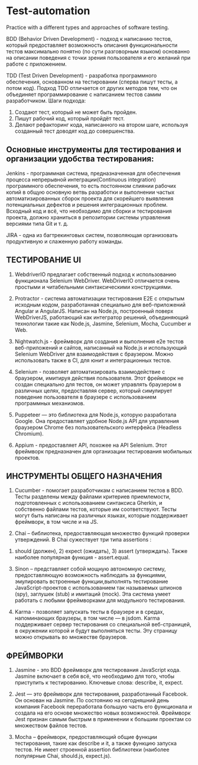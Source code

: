 # Test-automation
Practice with a different types and approaches of software testing.

BDD (Behavior Driven Development) - подход к написанию тестов, который предоставляет возможность описания функциональности тестов максимально понятно (по сути разговорным языком) основанно на описании поведения с точки зрения пользователя и его желаний при работе с приложением. 

TDD (Test Driven Development) - разработка программного обеспечения, основанном на тестировании (сперва пишут тесты, а потом код). Подход TDD отличается от других методов тем, что он объединяет программирование с написанием тестов самим разработчиком. Шаги подхода: 
1. Создают тест, который не может быть пройден.
2. Пишут рабочий код, который пройдёт тест.
3. Делают рефакторинг кода, написанного на втором шаге, используя созданный тест доводят код до совершенства.

## Основные инструменты для тестирования и организации удобства тестирования: 

Jenkins - программная система, предназначенная для обеспечения процесса непрерывной интеграции(Continuous integration) программного обеспечения, то есть постоянном слиянии рабочих копий в общую основную ветвь разработки и выполнении частых автоматизированных сборок проекта для скорейшего выявления потенциальных дефектов и решения интеграционных проблем. Bсходный код и всё, что необходимо для сборки и тестирования проекта, должно храниться в репозитории системы управления версиями типа Git и т. д.

JIRA - одна из багтрекинговых систем, позволяющая организовать продуктивную и слаженную работу команды. 

## ТЕСТИРОВАНИЕ UI

1. WebdriverIO предлагает собственный подход к использованию функционала Selenium WebDriver. WebDriverIO отличается очень простыми и читабельными синтаксическими конструкциями.

2. Protractor - система автоматизации тестирования E2E с открытым исходным кодом, разработанная специально для веб-приложений Angular и AngularJS. Написан на Node.js, построенный поверх WebDriverJS, работающий как интегратор решений, объединяющий технологии такие как Node.js, Jasmine, Selenium, Mocha, Cucumber и Web.

3. Nightwatch.js - фреймворк для создания и выполнения e2e тестов веб-приложений и сайтов, написанный на Node.js и использующий Selenium WebDriver для взаимодействия с браузером. Можно использовать также в CI, для юнит и интеграционных тестов.

4. Selenium - позволяет автоматизировать взаимодействие с браузером, имитируя действия пользователя. Этот фреймворк не создан специально для тестов, он может управлять браузером в различных целях, предоставляя сервер, который симулирует поведение пользователя в браузере с использованием программных механизмов.

5. Puppeteer — это библиотека для Node.js, которую разработала Google. Она предоставляет удобное Node.js API для управления браузером Chrome без пользовательского интерфейса (Headless Chromium).

6. Appium - предоставляет API, похожее на API Selenium. Этот фреймворк предназначен для организации тестирования мобильных проектов.

## ИНСТРУМЕНТЫ ОБЩЕГО НАЗНАЧЕНИЯ

1. Cucumber - помогает разработчикам с написанием тестов в BDD. Тесты разделены между файлами критериев приемлемости, подготовленных с использованием синтаксиса Gherkin, и собственно файлами тестов, которые им соответствуют. Тесты могут быть написаны на различных языках, которые поддерживает фреймворк, в том числе и на JS.

2. Chai – библиотека, предоставляющая множество функций проверки утверждений. В Chai сужествует три типа assertions : 
1) should (должен), 2) expect (ожидать), 3) assert (утверждать). Также наиболее популярная функция - assert.equal. 

3. Sinon – представляет собой мощную автономную систему, предоставляющую возможность наблюдать за функциями, эмулировать встроенные функции,выполнять тестирование JavaScript-проектов с использованием так называемых шпионов (spy), заглушек (stub) и имитаций (mock). Эта система умеет работать с любыми фреймворками для модульного тестирования.

4. Karma - позволяет запускать тесты в браузере и в средах, напоминающих браузеры, в том числе — в jsdom.
Karma поддерживает сервер тестирования со специальной веб-страницей, в окружении которой и будут выполняться тесты. Эту страницу можно открывать во множестве браузеров.

## ФРЕЙМВОРКИ

1. Jasmine - это BDD фреймворк для тестирования JavaScript кода. Jasmine включает в себя всё, что необходимо для того, чтобы приступить к тестированию. Ключевые слова: describe, it, expect. 

2. Jest — это фреймворк для тестирования, разработанный Facebook. Он основан на Jasmine. По состоянию на сегодняшний день компания Facebook переработала большую часть его функционала и создала на его основе множество новых возможностей. Фреймворк Jest признан самым быстрым в применении к большим проектам со множеством файлов тестов.

3. Mocha – фреймворк, предоставляющий общие функции тестирования, такие как describe и it, а также функцию запуска тестов. Не имеет строенной assertion библиотеки (наиболее популярные Chai, should.js, expect.js).




